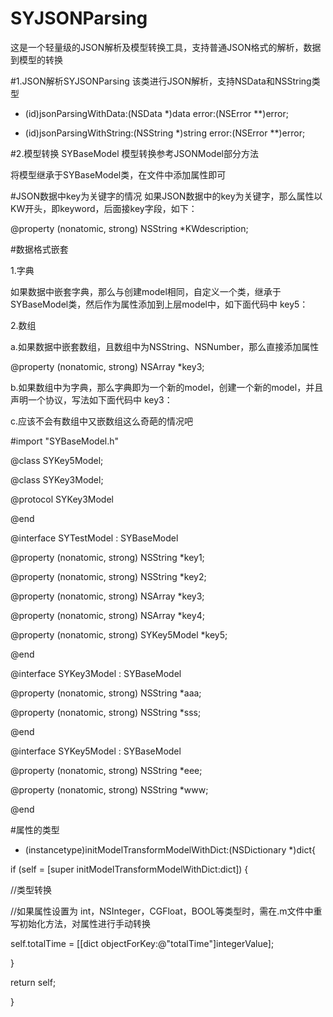 # SYJSONParsing
这是一个轻量级的JSON解析及模型转换工具，支持普通JSON格式的解析，数据到模型的转换

#1.JSON解析SYJSONParsing
该类进行JSON解析，支持NSData和NSString类型

+ (id)jsonParsingWithData:(NSData *)data error:(NSError **)error;

+ (id)jsonParsingWithString:(NSString *)string error:(NSError **)error;


#2.模型转换 SYBaseModel
模型转换参考JSONModel部分方法

将模型继承于SYBaseModel类，在文件中添加属性即可

#JSON数据中key为关键字的情况
如果JSON数据中的key为关键字，那么属性以KW开头，即keyword，后面接key字段，如下：

@property (nonatomic, strong) NSString *KWdescription;

#数据格式嵌套

1.字典

如果数据中嵌套字典，那么与创建model相同，自定义一个类，继承于SYBaseModel类，然后作为属性添加到上层model中，如下面代码中 key5：

2.数组

a.如果数据中嵌套数组，且数组中为NSString、NSNumber，那么直接添加属性 

@property (nonatomic, strong) NSArray *key3;

b.如果数组中为字典，那么字典即为一个新的model，创建一个新的model，并且声明一个协议，写法如下面代码中 key3：

c.应该不会有数组中又嵌数组这么奇葩的情况吧


#import "SYBaseModel.h"

@class SYKey5Model;

@class SYKey3Model;

@protocol SYKey3Model <NSObject>

@end

@interface SYTestModel : SYBaseModel

@property (nonatomic, strong) NSString *key1;

@property (nonatomic, strong) NSString *key2;

@property (nonatomic, strong) NSArray <SYKey3Model>*key3;

@property (nonatomic, strong) NSArray *key4;

@property (nonatomic, strong) SYKey5Model *key5;

@end

@interface SYKey3Model : SYBaseModel

@property (nonatomic, strong) NSString *aaa;

@property (nonatomic, strong) NSString *sss;

@end

@interface SYKey5Model : SYBaseModel

@property (nonatomic,  strong) NSString *eee;

@property (nonatomic, strong) NSString *www;

@end




#属性的类型

- (instancetype)initModelTransformModelWithDict:(NSDictionary *)dict{

if (self = [super initModelTransformModelWithDict:dict]) {

//类型转换

//如果属性设置为 int，NSInteger，CGFloat，BOOL等类型时，需在.m文件中重写初始化方法，对属性进行手动转换

self.totalTime = [[dict objectForKey:@"totalTime"]integerValue];

}

return self;

}

 
